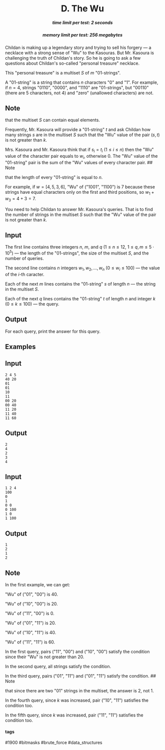 <h1 style='text-align: center;'> D. The Wu</h1>

<h5 style='text-align: center;'>time limit per test: 2 seconds</h5>
<h5 style='text-align: center;'>memory limit per test: 256 megabytes</h5>

Childan is making up a legendary story and trying to sell his forgery — a necklace with a strong sense of "Wu" to the Kasouras. But Mr. Kasoura is challenging the truth of Childan's story. So he is going to ask a few questions about Childan's so-called "personal treasure" necklace.

This "personal treasure" is a multiset $S$ of $m$ "01-strings".

A "01-string" is a string that contains $n$ characters "0" and "1". For example, if $n=4$, strings "0110", "0000", and "1110" are "01-strings", but "00110" (there are $5$ characters, not $4$) and "zero" (unallowed characters) are not.

## Note

 that the multiset $S$ can contain equal elements.

Frequently, Mr. Kasoura will provide a "01-string" $t$ and ask Childan how many strings $s$ are in the multiset $S$ such that the "Wu" value of the pair $(s, t)$ is not greater than $k$. 

Mrs. Kasoura and Mr. Kasoura think that if $s_i = t_i$ ($1\leq i\leq n$) then the "Wu" value of the character pair equals to $w_i$, otherwise $0$. The "Wu" value of the "01-string" pair is the sum of the "Wu" values of every character pair. ## Note

 that the length of every "01-string" is equal to $n$.

For example, if $w=[4, 5, 3, 6]$, "Wu" of ("1001", "1100") is $7$ because these strings have equal characters only on the first and third positions, so $w_1+w_3=4+3=7$.

You need to help Childan to answer Mr. Kasoura's queries. That is to find the number of strings in the multiset $S$ such that the "Wu" value of the pair is not greater than $k$.

## Input

The first line contains three integers $n$, $m$, and $q$ ($1\leq n\leq 12$, $1\leq q, m\leq 5\cdot 10^5$) — the length of the "01-strings", the size of the multiset $S$, and the number of queries.

The second line contains $n$ integers $w_1, w_2, \ldots, w_n$ ($0 \le w_i \le 100$) — the value of the $i$-th caracter.

Each of the next $m$ lines contains the "01-string" $s$ of length $n$ — the string in the multiset $S$.

Each of the next $q$ lines contains the "01-string" $t$ of length $n$ and integer $k$ ($0\leq k\leq 100$) — the query.

## Output

For each query, print the answer for this query.

## Examples

## Input


```
2 4 5  
40 20  
01  
01  
10  
11  
00 20  
00 40  
11 20  
11 40  
11 60  

```
## Output


```
2  
4  
2  
3  
4  

```
## Input


```
1 2 4  
100  
0  
1  
0 0  
0 100  
1 0  
1 100  

```
## Output


```
1  
2  
1  
2  

```
## Note

In the first example, we can get:

"Wu" of ("01", "00") is $40$.

"Wu" of ("10", "00") is $20$.

"Wu" of ("11", "00") is $0$.

"Wu" of ("01", "11") is $20$.

"Wu" of ("10", "11") is $40$.

"Wu" of ("11", "11") is $60$.

In the first query, pairs ("11", "00") and ("10", "00") satisfy the condition since their "Wu" is not greater than $20$.

In the second query, all strings satisfy the condition.

In the third query, pairs ("01", "11") and ("01", "11") satisfy the condition. ## Note

 that since there are two "01" strings in the multiset, the answer is $2$, not $1$.

In the fourth query, since $k$ was increased, pair ("10", "11") satisfies the condition too.

In the fifth query, since $k$ was increased, pair ("11", "11") satisfies the condition too.



#### tags 

#1900 #bitmasks #brute_force #data_structures 